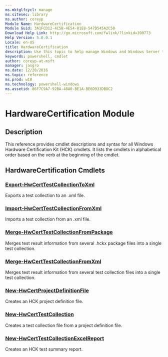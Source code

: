 ```yaml
---
ms.mktglfcycl: manage
ms.sitesec: library
ms.author: coreyp
Module Name: HardwareCertification
Module Guid: 3A1FCD12-4C5B-4E54-81E8-547D545A2C50
Download Help Link: http://go.microsoft.com/fwlink/?linkid=390773
Help Version: 5.0.0.1
Locale: en-US
title: HardwareCertification
description: Use this topic to help manage Windows and Windows Server technologies with Windows PowerShell.
keywords: powershell, cmdlet
author: coreyp-at-msft
manager: jasgro
ms.date: 12/20/2016
ms.topic: reference
ms.prod: w10
ms.technology: powershell-windows
ms.assetid: 86F7C9A7-92BA-48A0-BE1A-BE6D933DB8C2
---
```


# HardwareCertification Module
## Description
This reference provides cmdlet descriptions and syntax for all Windows Hardware Certification Kit (HCK) cmdlets. It lists the cmdlets in alphabetical order based on the verb at the beginning of the cmdlet.

## HardwareCertification Cmdlets
### [Export-HwCertTestCollectionToXml](./export-hwcerttestcollectiontoxml.md)
Exports a test collection to an .xml file.

### [Import-HwCertTestCollectionFromXml](./import-hwcerttestcollectionfromxml.md)
Imports a test collection from an .xml file.

### [Merge-HwCertTestCollectionFromPackage](./merge-hwcerttestcollectionfrompackage.md)
Merges test result information from several .hckx package files into a single test collection.

### [Merge-HwCertTestCollectionFromXml](./merge-hwcerttestcollectionfromxml.md)
Merges test result information from several test collection files into a single test collection.

### [New-HwCertProjectDefinitionFile](./new-hwcertprojectdefinitionfile.md)
Creates an HCK project definition file.

### [New-HwCertTestCollection](./new-hwcerttestcollection.md)
Creates a test collection file from a project definition file.

### [New-HwCertTestCollectionExcelReport](./new-hwcerttestcollectionexcelreport.md)
Creates an HCK test summary report.




